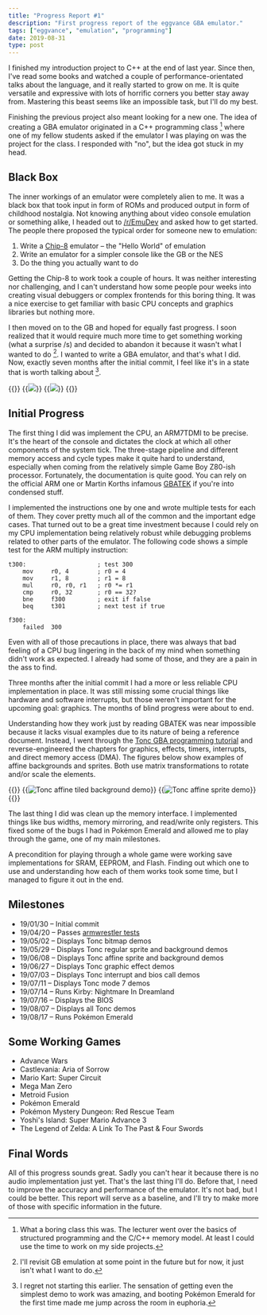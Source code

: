 ```yaml
---
title: "Progress Report #1"
description: "First progress report of the eggvance GBA emulator."
tags: ["eggvance", "emulation", "programming"]
date: 2019-08-31
type: post
---
```

I finished my introduction project to C++ at the end of last year. Since then, I've read some books and watched a couple of performance-orientated talks about the language, and it really started to grow on me. It is quite versatile and expressive with lots of horrific corners you better stay away from. Mastering this beast seems like an impossible task, but I'll do my best.

Finishing the previous project also meant looking for a new one. The idea of creating a GBA emulator originated in a C++ programming class [^1] where one of my fellow students asked if the emulator I was playing on was the project for the class. I responded with "no", but the idea got stuck in my head.

## Black Box
The inner workings of an emulator were completely alien to me. It was a black box that took input in form of ROMs and produced output in form of childhood nostalgia. Not knowing anything about video console emulation or something alike, I headed out to [/r/EmuDev](https://www.reddit.com/r/EmuDev/) and asked how to get started. The people there proposed the typical order for someone new to emulation:

1. Write a [Chip-8](https://en.wikipedia.org/wiki/CHIP-8) emulator &ndash; the "Hello World" of emulation
2. Write an emulator for a simpler console like the GB or the NES
3. Do the thing you actually want to do

Getting the Chip-8 to work took a couple of hours. It was neither interesting nor challenging, and I can't understand how some people pour weeks into creating visual debuggers or complex frontends for this boring thing. It was a nice exercise to get familiar with basic CPU concepts and graphics libraries but nothing more.

I then moved on to the GB and hoped for equally fast progress. I soon realized that it would require much more time to get something working (what a surprise /s) and decided to abandon it because it wasn't what I wanted to do [^2]. I wanted to write a GBA emulator, and that's what I did. Now, exactly seven months after the initial commit, I feel like it's in a state that is worth talking about [^3].

{{<wrap>}}
  {{<image src="eggvance/emerald-title-screen.png" caption="Pokémon Emerald title screen">}}
  {{<image src="eggvance/yoshi-title-screen.png" caption="Yoshi's Island title screen">}}
{{</wrap>}}

## Initial Progress
The first thing I did was implement the CPU, an ARM7TDMI to be precise. It's the heart of the console and dictates the clock at which all other components of the system tick. The three-stage pipeline and different memory access and cycle types make it quite hard to understand, especially when coming from the relatively simple Game Boy Z80-ish processor. Fortunately, the documentation is quite good. You can rely on the official ARM one or Martin Korths infamous [GBATEK](https://problemkaputt.de/gbatek.htm) if you're into condensed stuff.

I implemented the instructions one by one and wrote multiple tests for each of them. They cover pretty much all of the common and the important edge cases. That turned out to be a great time investment because I could rely on my CPU implementation being relatively robust while debugging problems related to other parts of the emulator. The following code shows a simple test for the ARM multiply instruction:

```armv4t
t300:                    ; test 300
    mov     r0, 4        ; r0 = 4
    mov     r1, 8        ; r1 = 8
    mul     r0, r0, r1   ; r0 *= r1
    cmp     r0, 32       ; r0 == 32?
    bne     f300         ; exit if false
    beq     t301         ; next test if true

f300:
    failed  300
```

Even with all of those precautions in place, there was always that bad feeling of a CPU bug lingering in the back of my mind when something didn't work as expected. I already had some of those, and they are a pain in the ass to find.

Three months after the initial commit I had a more or less reliable CPU implementation in place. It was still missing some crucial things like hardware and software interrupts, but those weren't important for the upcoming goal: graphics. The months of blind progress were about to end.

Understanding how they work just by reading GBATEK was near impossible because it lacks visual examples due to its nature of being a reference document. Instead, I went through the [Tonc GBA programming tutorial](https://www.coranac.com/tonc/text/) and reverse-engineered the chapters for graphics, effects, timers, interrupts, and direct memory access (DMA). The figures below show examples of affine backgrounds and sprites. Both use matrix transformations to rotate and/or scale the elements.

{{<wrap>}}
  {{<image src="eggvance/tonc-sbb-aff.png" caption="Tonc affine tiled background [demo](https://www.coranac.com/tonc/text/affbg.htm)" alt="Tonc affine tiled background demo">}}
  {{<image src="eggvance/tonc-obj-aff.png" caption="Tonc affine sprite [demo](https://www.coranac.com/tonc/text/affobj.htm)" alt="Tonc affine sprite demo">}}
{{</wrap>}}

The last thing I did was clean up the memory interface. I implemented things like bus widths, memory mirroring, and read/write only registers. This fixed some of the bugs I had in Pokémon Emerald and allowed me to play through the game, one of my main milestones.

A precondition for playing through a whole game were working save implementations for SRAM, EEPROM, and Flash. Finding out which one to use and understanding how each of them works took some time, but I managed to figure it out in the end.

## Milestones
- 19/01/30 &ndash; Initial commit
- 19/04/20 &ndash; Passes [armwrestler tests](https://github.com/Emu-Docs/Emu-Docs/tree/master/Game%20Boy%20Advance/test_roms/arm_wrestler)
- 19/05/02 &ndash; Displays Tonc bitmap demos
- 19/05/29 &ndash; Displays Tonc regular sprite and background demos
- 19/06/08 &ndash; Displays Tonc affine sprite and background demos
- 19/06/27 &ndash; Displays Tonc graphic effect demos
- 19/07/03 &ndash; Displays Tonc interrupt and bios call demos
- 19/07/11 &ndash; Displays Tonc mode 7 demos
- 19/07/14 &ndash; Runs Kirby: Nightmare In Dreamland
- 19/07/16 &ndash; Displays the BIOS
- 19/08/07 &ndash; Displays all Tonc demos
- 19/08/17 &ndash; Runs Pokémon Emerald

## Some Working Games
- Advance Wars
- Castlevania: Aria of Sorrow
- Mario Kart: Super Circuit
- Mega Man Zero
- Metroid Fusion
- Pokémon Emerald
- Pokémon Mystery Dungeon: Red Rescue Team
- Yoshi's Island: Super Mario Advance 3
- The Legend of Zelda: A Link To The Past & Four Swords

## Final Words
All of this progress sounds great. Sadly you can't hear it because there is no audio implementation just yet. That's the last thing I'll do. Before that, I need to improve the accuracy and performance of the emulator. It's not bad, but I could be better. This report will serve as a baseline, and I'll try to make more of those with specific information in the future.

[^1]: What a boring class this was. The lecturer went over the basics of structured programming and the C/C++ memory model. At least I could use the time to work on my side projects.
[^2]: I'll revisit GB emulation at some point in the future but for now, it just isn't what I want to do.
[^3]: I regret not starting this earlier. The sensation of getting even the simplest demo to work was amazing, and booting Pokémon Emerald for the first time made me jump across the room in euphoria.
